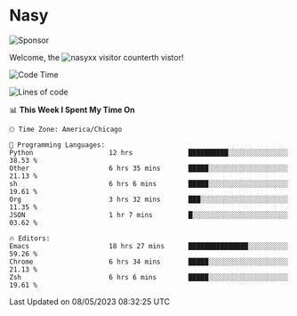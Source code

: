 # Nasy

<!--
<p align="center">
<img height="200" src="https://github-readme-stats.vercel.app/api?username=nasyxx&count_private=true&show_icons=true&theme=dracula&include_all_commits=true"/>
<img height="200" src="https://github-readme-stats.vercel.app/api/top-langs/?username=nasyxx&theme=dracula&hide=html,jupyter+notebook&count_private=true&show_icons=true"/>
</p>

  
----------------
-->

![Sponsor](https://img.shields.io/static/v1.svg?label=Sponsor&message=%E2%9D%A4&logo=GitHub&style=flat&color=pink)
 
Welcome, the ![nasyxx visitor counter](https://count.getloli.com/get/@nasyxx?theme=rule34)th vistor!
 
<!--START_SECTION:waka-->
![Code Time](http://img.shields.io/badge/Code%20Time-3%2C495%20hrs%2050%20mins-blue)

![Lines of code](https://img.shields.io/badge/From%20Hello%20World%20I%27ve%20Written-6.2%20million%20lines%20of%20code-blue)

📊 **This Week I Spent My Time On** 

```text
🕑︎ Time Zone: America/Chicago

💬 Programming Languages: 
Python                   12 hrs              ██████████░░░░░░░░░░░░░░░   38.53 % 
Other                    6 hrs 35 mins       █████░░░░░░░░░░░░░░░░░░░░   21.13 % 
sh                       6 hrs 6 mins        █████░░░░░░░░░░░░░░░░░░░░   19.61 % 
Org                      3 hrs 32 mins       ███░░░░░░░░░░░░░░░░░░░░░░   11.35 % 
JSON                     1 hr 7 mins         █░░░░░░░░░░░░░░░░░░░░░░░░   03.62 % 

🔥 Editors: 
Emacs                    18 hrs 27 mins      ███████████████░░░░░░░░░░   59.26 % 
Chrome                   6 hrs 34 mins       █████░░░░░░░░░░░░░░░░░░░░   21.13 % 
Zsh                      6 hrs 6 mins        █████░░░░░░░░░░░░░░░░░░░░   19.61 % 
```


 Last Updated on 08/05/2023 08:32:25 UTC
<!--END_SECTION:waka-->

<!-- ![visitors](https://visitor-badge.laobi.icu/badge?page_id=nasyxx.nasyxx) -->
